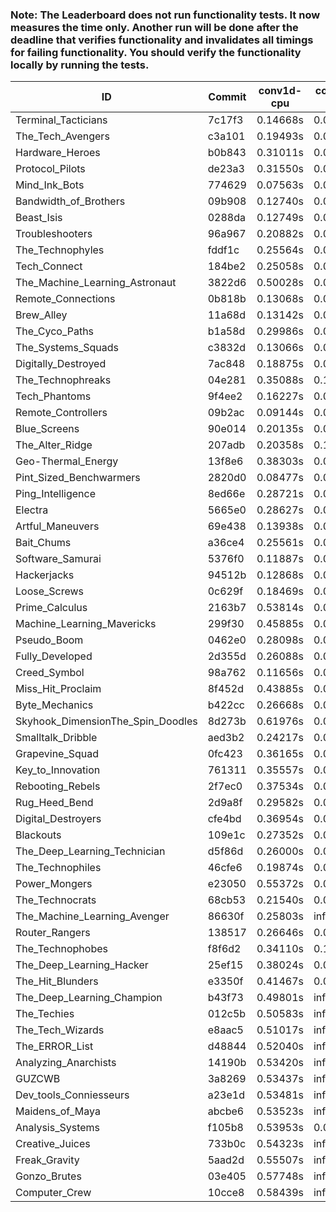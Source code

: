 ### Note: The Leaderboard does not run functionality tests. It now measures the time only. Another run will be done after the deadline that verifies functionality and invalidates all timings for failing functionality. You should verify the functionality locally by running the tests.

|ID|Commit|conv1d-cpu|conv1d-gpu|DWSPConv2D-gpu|gemm-gpu|avg|
|-|-|-|-|-|-|-|
|Terminal_Tacticians|7c17f3|0.14668s|0.06683s|3.16916s|1.98569s|1.34209s|
|The_Tech_Avengers|c3a101|0.19493s|0.06202s|3.28895s|1.99313s|1.38476s|
|Hardware_Heroes|b0b843|0.31011s|0.07796s|3.17610s|1.97813s|1.38558s|
|Protocol_Pilots|de23a3|0.31550s|0.07086s|3.22219s|1.95620s|1.39119s|
|Mind_Ink_Bots|774629|0.07563s|0.06956s|3.41123s|2.08922s|1.41141s|
|Bandwidth_of_Brothers|09b908|0.12740s|0.07141s|3.39661s|2.10502s|1.42511s|
|Beast_Isis|0288da|0.12749s|0.09436s|3.43806s|2.04536s|1.42632s|
|Troubleshooters|96a967|0.20882s|0.06359s|3.43690s|2.04345s|1.43819s|
|The_Technophyles|fddf1c|0.25564s|0.04462s|3.38941s|2.06598s|1.43891s|
|Tech_Connect|184be2|0.25058s|0.07094s|3.27809s|2.16795s|1.44189s|
|The_Machine_Learning_Astronaut|3822d6|0.50028s|0.07531s|3.19238s|2.05651s|1.45612s|
|Remote_Connections|0b818b|0.13068s|0.05047s|3.51947s|2.13850s|1.45978s|
|Brew_Alley|11a68d|0.13142s|0.05073s|3.48294s|2.17525s|1.46009s|
|The_Cyco_Paths|b1a58d|0.29986s|0.07306s|3.39591s|2.07595s|1.46119s|
|The_Systems_Squads|c3832d|0.13066s|0.04845s|3.51753s|2.16677s|1.46585s|
|Digitally_Destroyed|7ac848|0.18875s|0.06962s|3.44477s|2.18203s|1.47129s|
|The_Technophreaks|04e281|0.35088s|0.14385s|3.35329s|2.05475s|1.47569s|
|Tech_Phantoms|9f4ee2|0.16227s|0.08965s|3.41160s|2.25846s|1.48049s|
|Remote_Controllers|09b2ac|0.09144s|0.05332s|3.65557s|2.13106s|1.48285s|
|Blue_Screens|90e014|0.20135s|0.06699s|3.38880s|2.28800s|1.48629s|
|The_Alter_Ridge|207adb|0.20358s|0.10687s|3.47755s|2.17249s|1.49012s|
|Geo-Thermal_Energy|13f8e6|0.38303s|0.07571s|3.39882s|2.11348s|1.49276s|
|Pint_Sized_Benchwarmers|2820d0|0.08477s|0.07220s|3.38769s|2.44975s|1.49860s|
|Ping_Intelligence|8ed66e|0.28721s|0.08104s|3.46965s|2.17744s|1.50383s|
|Electra|5665e0|0.28627s|0.06959s|3.48937s|2.17840s|1.50591s|
|Artful_Maneuvers|69e438|0.13938s|0.08261s|3.65264s|2.20010s|1.51869s|
|Bait_Chums|a36ce4|0.25561s|0.08200s|3.46829s|2.30355s|1.52736s|
|Software_Samurai|5376f0|0.11887s|0.04743s|3.22533s|2.73872s|1.53259s|
|Hackerjacks|94512b|0.12868s|0.07105s|3.63613s|2.32894s|1.54120s|
|Loose_Screws|0c629f|0.18469s|0.08407s|3.64677s|2.28582s|1.55034s|
|Prime_Calculus|2163b7|0.53814s|0.08547s|3.46354s|2.17071s|1.56446s|
|Machine_Learning_Mavericks|299f30|0.45885s|0.07610s|3.41346s|2.37064s|1.57976s|
|Pseudo_Boom|0462e0|0.28098s|0.05328s|3.68248s|2.37627s|1.59826s|
|Fully_Developed|2d355d|0.26088s|0.06935s|3.40340s|2.90569s|1.65983s|
|Creed_Symbol|98a762|0.11656s|0.05870s|3.98561s|2.50387s|1.66618s|
|Miss_Hit_Proclaim|8f452d|0.43885s|0.07913s|3.74840s|2.40168s|1.66701s|
|Byte_Mechanics|b422cc|0.26668s|0.06806s|3.67698s|2.69570s|1.67686s|
|Skyhook_DimensionThe_Spin_Doodles|8d273b|0.61976s|0.07185s|3.46328s|2.62139s|1.69407s|
|Smalltalk_Dribble|aed3b2|0.24217s|0.07983s|3.92071s|2.61466s|1.71434s|
|Grapevine_Squad|0fc423|0.36165s|0.08041s|3.97991s|2.48687s|1.72721s|
|Key_to_Innovation|761311|0.35557s|0.05856s|3.96448s|2.56026s|1.73472s|
|Rebooting_Rebels|2f7ec0|0.37534s|0.08005s|3.92253s|2.61426s|1.74804s|
|Rug_Heed_Bend|2d9a8f|0.29582s|0.06423s|3.88994s|2.79245s|1.76061s|
|Digital_Destroyers|cfe4bd|0.36954s|0.07916s|3.92502s|2.68891s|1.76566s|
|Blackouts|109e1c|0.27352s|0.08126s|4.02609s|2.88591s|1.81670s|
|The_Deep_Learning_Technician|d5f86d|0.26000s|0.06856s|3.19440s|4.64736s|2.04258s|
|The_Technophiles|46cfe6|0.19874s|0.06694s|3.30069s|4.75364s|2.08000s|
|Power_Mongers|e23050|0.55372s|0.05167s|3.53178s|4.82472s|2.24047s|
|The_Technocrats|68cb53|0.21540s|0.08748s|3.39816s|5.99369s|2.42368s|
|The_Machine_Learning_Avenger|86630f|0.25803s|infs|infs|4.66320s|infs|
|Router_Rangers|138517|0.26646s|0.07019s|4.82931s|infs|infs|
|The_Technophobes|f8f6d2|0.34110s|0.18931s|infs|2.04201s|infs|
|The_Deep_Learning_Hacker|25ef15|0.38024s|0.07286s|infs|4.69164s|infs|
|The_Hit_Blunders|e3350f|0.41467s|0.07573s|infs|4.96861s|infs|
|The_Deep_Learning_Champion|b43f73|0.49801s|infs|infs|4.68633s|infs|
|The_Techies|012c5b|0.50583s|infs|infs|4.74594s|infs|
|The_Tech_Wizards|e8aac5|0.51017s|infs|infs|4.70233s|infs|
|The_ERROR_List|d48844|0.52040s|infs|infs|4.77230s|infs|
|Analyzing_Anarchists|14190b|0.53420s|infs|infs|4.80851s|infs|
|GUZCWB|3a8269|0.53437s|infs|infs|4.82319s|infs|
|Dev_tools_Conniesseurs|a23e1d|0.53481s|infs|infs|4.81341s|infs|
|Maidens_of_Maya|abcbe6|0.53523s|infs|infs|4.80605s|infs|
|Analysis_Systems|f105b8|0.53953s|0.04984s|infs|infs|infs|
|Creative_Juices|733b0c|0.54323s|infs|infs|4.83122s|infs|
|Freak_Gravity|5aad2d|0.55507s|infs|infs|4.84511s|infs|
|Gonzo_Brutes|03e405|0.57748s|infs|infs|4.95109s|infs|
|Computer_Crew|10cce8|0.58439s|infs|infs|4.99027s|infs|

